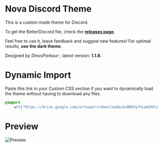 # Nova Discord Theme
This is a custom made theme for Discord.

To get the BetterDiscord file, check the [**releases page**](https://github.com/DinosParkour/discord-theme/releases/latest).

Feel free to use it, leave feedback and suggest new features!
For optimal results, **use the dark theme**.

Designed by *DinosParkour* ; latest version: **1.1.8**.

# Dynamic Import
Paste this link in your Custom CSS section if you want to
dynamically load the theme without having to download any files.
```css
@import
    url("https://drive.google.com/uc?export=download&id=0B03yfnLpAGhPcXp3Uzg0MTZDZFU")
```

# Preview
![Preview](https://i.imgur.com/RW48vWc.jpg)